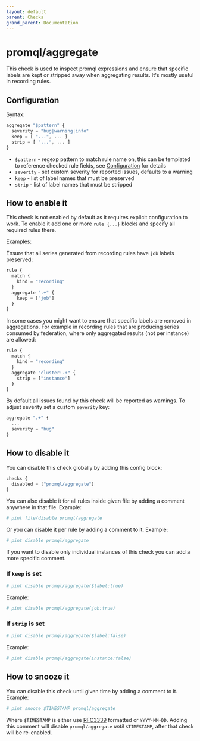 ```yaml
---
layout: default
parent: Checks
grand_parent: Documentation
---
```


# promql/aggregate

This check is used to inspect promql expressions and ensure that specific labels
are kept or stripped away when aggregating results. It's mostly useful in recording
rules.

## Configuration

Syntax:

```js
aggregate "$pattern" {
  severity = "bug|warning|info"
  keep = [ "...", ... ]
  strip = [ "...", ... ]
}
```

- `$pattern` - regexp pattern to match rule name on, this can be templated
  to reference checked rule fields, see [Configuration](../../configuration.md)
  for details
- `severity` - set custom severity for reported issues, defaults to a warning
- `keep` - list of label names that must be preserved
- `strip` - list of label names that must be stripped

## How to enable it

This check is not enabled by default as it requires explicit configuration
to work.
To enable it add one or more `rule {...}` blocks and specify all required
rules there.

Examples:

Ensure that all series generated from recording rules have `job` labels preserved:

```js
rule {
  match {
    kind = "recording"
  }
  aggregate ".+" {
    keep = ["job"]
  }
}
```

In some cases you might want to ensure that specific labels are removed in aggregations.
For example in recording rules that are producing series consumed by federation, where
only aggregated results (not per instance) are allowed:

```js
rule {
  match {
    kind = "recording"
  }
  aggregate "cluster:.+" {
    strip = ["instance"]
  }
}
```

By default all issues found by this check will be reported as warnings. To adjust
severity set a custom `severity` key:

```js
aggregate ".+" {
  ...
  severity = "bug"
}
```

## How to disable it

You can disable this check globally by adding this config block:

```js
checks {
  disabled = ["promql/aggregate"]
}
```

You can also disable it for all rules inside given file by adding
a comment anywhere in that file. Example:

```yaml
# pint file/disable promql/aggregate
```

Or you can disable it per rule by adding a comment to it. Example:

```yaml
# pint disable promql/aggregate
```

If you want to disable only individual instances of this check
you can add a more specific comment.

### If `keep` is set

```yaml
# pint disable promql/aggregate($label:true)
```

Example:

```yaml
# pint disable promql/aggregate(job:true)
```

### If `strip` is set

```yaml
# pint disable promql/aggregate($label:false)
```

Example:

```yaml
# pint disable promql/aggregate(instance:false)
```

## How to snooze it

You can disable this check until given time by adding a comment to it. Example:

```yaml
# pint snooze $TIMESTAMP promql/aggregate
```

Where `$TIMESTAMP` is either use [RFC3339](https://www.rfc-editor.org/rfc/rfc3339)
formatted  or `YYYY-MM-DD`.
Adding this comment will disable `promql/aggregate` *until* `$TIMESTAMP`, after that
check will be re-enabled.
